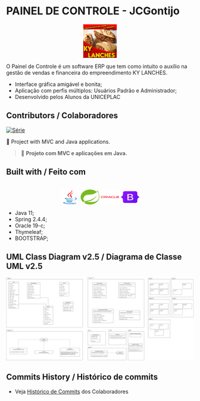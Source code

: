 # PAINEL DE CONTROLE - JCGontijo
<div align="center">
  <img align="center" alt="Judeu-Java" height="90" src="src/main/resources/static/img/kylanches.jpeg">
</div>

O Painel de Controle é um software ERP que tem como intuito o auxílio na gestão de vendas e financeira do empreendimento KY LANCHES.

- Interface gráfica amigável e bonita;
- Aplicação com perfis múltiplos: Usuários Padrão e Administrador;
- Desenvolvido pelos Alunos da UNICEPLAC

## Contributors / Colaboradores
  [![Série](https://img.shields.io/badge/DEV-Pedro-blue)](https://github.com/pedroynk)

:rocket: Project with MVC and Java applications. 

> :rocket: **Projeto com MVC e aplicações em Java.**

## Built with / Feito com
<div style="display: inline_block" align="center"><br>
  <img align="center" alt="Pedro-Java" height="40" width="50" src="https://raw.githubusercontent.com/devicons/devicon/master/icons/java/java-original.svg">
  <img align="center" alt="Pedro-Spring" height="40" width="50" src="https://raw.githubusercontent.com/devicons/devicon/master/icons/spring/spring-original.svg">
  <img align="center" alt="Pedro-Oracle" height="40" width="50" src="https://raw.githubusercontent.com/devicons/devicon/master/icons/oracle/oracle-original.svg">
  <img align="center" alt="Pedro-CSS" height="40" width="50" src="https://raw.githubusercontent.com/devicons/devicon/master/icons/bootstrap/bootstrap-original.svg">
  
</div>

  - Java 11;
  - Spring 2.4.4;
  - Oracle 19-c;
  - Thymeleaf;
  - BOOTSTRAP;


## UML Class Diagram v2.5 / Diagrama de Classe UML v2.5
<img src="https://github.com/lramon2001/GestImoveis-Corretores/blob/main/Untitled%20Diagram.drawio%20(2).png" width="1200"/>

## Commits History / Histórico de commits
- Veja [Histórico de Commits](https://github.com/pedroynk/ky-lanches/commits/main) dos Colaboradores